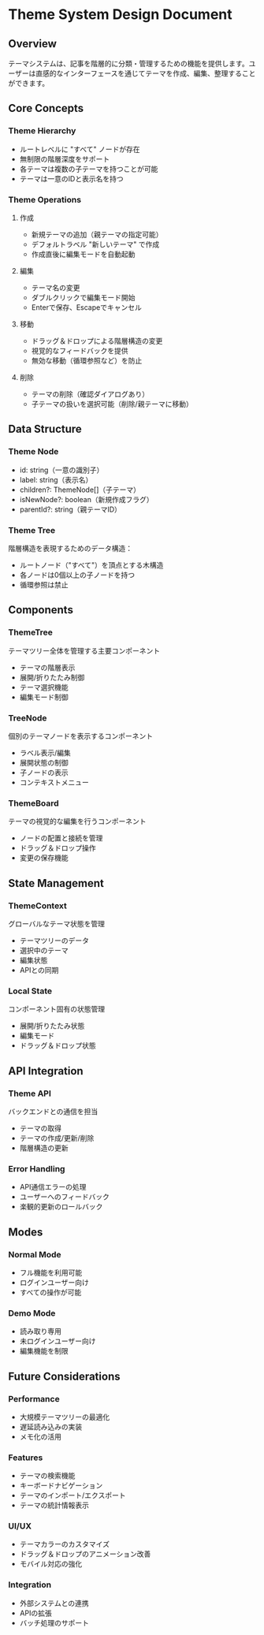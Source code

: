 # Theme System Design Document

## Overview
テーマシステムは、記事を階層的に分類・管理するための機能を提供します。ユーザーは直感的なインターフェースを通じてテーマを作成、編集、整理することができます。

## Core Concepts

### Theme Hierarchy
- ルートレベルに "すべて" ノードが存在
- 無制限の階層深度をサポート
- 各テーマは複数の子テーマを持つことが可能
- テーマは一意のIDと表示名を持つ

### Theme Operations
1. 作成
   - 新規テーマの追加（親テーマの指定可能）
   - デフォルトラベル "新しいテーマ" で作成
   - 作成直後に編集モードを自動起動

2. 編集
   - テーマ名の変更
   - ダブルクリックで編集モード開始
   - Enterで保存、Escapeでキャンセル

3. 移動
   - ドラッグ＆ドロップによる階層構造の変更
   - 視覚的なフィードバックを提供
   - 無効な移動（循環参照など）を防止

4. 削除
   - テーマの削除（確認ダイアログあり）
   - 子テーマの扱いを選択可能（削除/親テーマに移動）

## Data Structure

### Theme Node
- id: string（一意の識別子）
- label: string（表示名）
- children?: ThemeNode[]（子テーマ）
- isNewNode?: boolean（新規作成フラグ）
- parentId?: string（親テーマID）

### Theme Tree
階層構造を表現するためのデータ構造：
- ルートノード（"すべて"）を頂点とする木構造
- 各ノードは0個以上の子ノードを持つ
- 循環参照は禁止

## Components

### ThemeTree
テーマツリー全体を管理する主要コンポーネント
- テーマの階層表示
- 展開/折りたたみ制御
- テーマ選択機能
- 編集モード制御

### TreeNode
個別のテーマノードを表示するコンポーネント
- ラベル表示/編集
- 展開状態の制御
- 子ノードの表示
- コンテキストメニュー

### ThemeBoard
テーマの視覚的な編集を行うコンポーネント
- ノードの配置と接続を管理
- ドラッグ＆ドロップ操作
- 変更の保存機能

## State Management

### ThemeContext
グローバルなテーマ状態を管理
- テーマツリーのデータ
- 選択中のテーマ
- 編集状態
- APIとの同期

### Local State
コンポーネント固有の状態管理
- 展開/折りたたみ状態
- 編集モード
- ドラッグ＆ドロップ状態

## API Integration

### Theme API
バックエンドとの通信を担当
- テーマの取得
- テーマの作成/更新/削除
- 階層構造の更新

### Error Handling
- API通信エラーの処理
- ユーザーへのフィードバック
- 楽観的更新のロールバック

## Modes

### Normal Mode
- フル機能を利用可能
- ログインユーザー向け
- すべての操作が可能

### Demo Mode
- 読み取り専用
- 未ログインユーザー向け
- 編集機能を制限

## Future Considerations

### Performance
- 大規模テーマツリーの最適化
- 遅延読み込みの実装
- メモ化の活用

### Features
- テーマの検索機能
- キーボードナビゲーション
- テーマのインポート/エクスポート
- テーマの統計情報表示

### UI/UX
- テーマカラーのカスタマイズ
- ドラッグ＆ドロップのアニメーション改善
- モバイル対応の強化

### Integration
- 外部システムとの連携
- APIの拡張
- バッチ処理のサポート
</Thinking>

